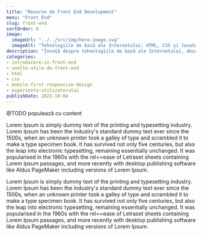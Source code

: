 ```yaml
---
title: "Resurse de Front End Development"
menu: "Front End"
slug: front-end
sortOrder: 0
image:
  imageUrl: "../../src/img/hero-image.svg"
  imageAlt: "Tehnologiile de bază ale Internetului: HTML, CSS și JavaScript"
description: "Învață despre tehnologiile de bază ale Internetului, descoperă ce este și cum funcționează o pagină web și cum să construiești și tu aplicații online."
categories:
- introducere-in-front-end
- unelte-utile-de-front-end
- html
- css
- mobile-first-responsive-design
- experienta-utilizatorului
publishDate: 2023-10-04
---
```


@TODO populează cu content

Lorem Ipsum is simply dummy text of the printing and typesetting industry. Lorem Ipsum has been the industry's standard dummy text ever since the 1500s, when an unknown printer took a galley of type and scrambled it to make a type specimen book. It has survived not only five centuries, but also the leap into electronic typesetting, remaining essentially unchanged. It was popularised in the 1960s with the rel==ease of Letraset sheets containing Lorem Ipsum passages, and more recently with desktop publishing software like Aldus PageMaker including versions of Lorem Ipsum.

Lorem Ipsum is simply dummy text of the printing and typesetting industry. Lorem Ipsum has been the industry's standard dummy text ever since the 1500s, when an unknown printer took a galley of type and scrambled it to make a type specimen book. It has survived not only five centuries, but also the leap into electronic typesetting, remaining essentially unchanged. It was popularised in the 1960s with the rel==ease of Letraset sheets containing Lorem Ipsum passages, and more recently with desktop publishing software like Aldus PageMaker including versions of Lorem Ipsum.
